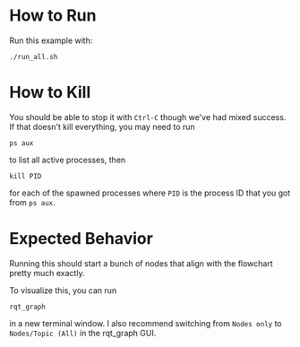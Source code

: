 # How to Run
Run this example with:
```
./run_all.sh
```
# How to Kill
You should be able to stop it with `Ctrl-C` though we've had mixed success. If that doesn't kill everything,
you may need to run
```
ps aux
```
to list all active processes, then
```
kill PID
```
for each of the spawned processes where `PID` is the process ID that you got from `ps aux`.
# Expected Behavior
Running this should start a bunch of nodes that align with the flowchart pretty much exactly.

To visualize this, you can run
```
rqt_graph
```
in a new terminal window. I also recommend switching from `Nodes only` to `Nodes/Topic (All)` in the rqt_graph GUI.
